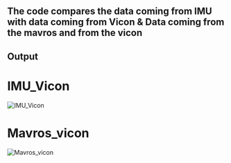 ## The code compares the data coming from IMU with data coming from Vicon & Data coming from the mavros and from the vicon

## Output

# IMU_Vicon
![IMU_Vicon](https://github.com/nisarg15/Drone_State_Estimation/assets/89348092/9d47810b-2889-44e5-a2c2-7a2131c838d7)

# Mavros_vicon
![Mavros_vicon](https://github.com/nisarg15/Drone_State_Estimation/assets/89348092/0305180e-bbae-4fb1-aa27-36c98b4abb74)



